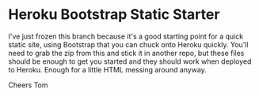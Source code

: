 # Heroku Bootstrap Static Starter
I've just frozen this branch because it's a good starting point for a quick static site, using Bootstrap that you can chuck onto Heroku quickly. You'll need to grab the zip from this and stick it in another repo, but these files should be enough to get you started and they should work when deployed to Heroku. Enough for a little HTML messing around anyway.

Cheers
Tom
